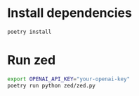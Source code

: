 
# Install dependencies
```bash
poetry install
```

# Run zed
```bash
export OPENAI_API_KEY="your-openai-key"
poetry run python zed/zed.py
```


